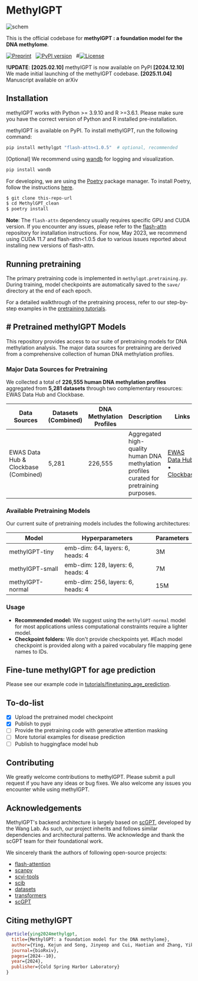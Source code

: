 # MethylGPT

![schem](https://github.com/user-attachments/assets/a47c1d49-7bab-4556-921b-de01129b8e36)


This is the official codebase for **methylGPT : a foundation model for the DNA methylome**.


[![Preprint](https://img.shields.io/badge/preprint-available-brightgreen)](https://www.biorxiv.org/content/10.1101/2024.10.30.621013v2) &nbsp;
[![PyPI version](https://badge.fury.io/py/scgpt.svg)](https://pypi.org/project/methylgpt/) &nbsp;
#[![License](https://img.shields.io/badge/license-MIT-blue)](https://github.com/username/repo/blob/main/LICENSE)

**!UPDATE**: 
**[2025.02.10]** methylGPT is now available on PyPI
**[2024.12.10]** We made initial launching of the methylGPT codebase.
**[2025.11.04]** Manuscript available on arXiv


## Installation

methylGPT works with Python >= 3.9.10  and R >=3.6.1. Please make sure you have the correct version of Python and R installed pre-installation.

methylGPT is available on PyPI. To install methylGPT, run the following command:

```bash
pip install methylgpt "flash-attn<1.0.5"  # optional, recommended
```

[Optional] We recommend using [wandb](https://wandb.ai/) for logging and visualization.

```bash
pip install wandb
```

For developing, we are using the [Poetry](https://python-poetry.org/) package manager. To install Poetry, follow the instructions [here](https://python-poetry.org/docs/#installation).

```bash
$ git clone this-repo-url
$ cd MethylGPT_clean
$ poetry install
```

**Note**: The `flash-attn` dependency usually requires specific GPU and CUDA version. If you encounter any issues, please refer to the [flash-attn](https://github.com/HazyResearch/flash-attention/tree/main) repository for installation instructions. For now, May 2023, we recommend using CUDA 11.7 and flash-attn<1.0.5 due to various issues reported about installing new versions of flash-attn.


## Running pretraining

The primary pretraining code is implemented in `methylgpt.pretraining.py`. During training, model checkpoints are automatically saved to the `save/` directory at the end of each epoch.

For a detailed walkthrough of the pretraining process, refer to our step-by-step examples in the [pretraining tutorials](tutorials/pretraining).

## # Pretrained methylGPT Models

This repository provides access to our suite of pretraining models for DNA methylation analysis. The major data sources for pretraining are derived from a comprehensive collection of human DNA methylation profiles.

### Major Data Sources for Pretraining

We collected a total of **226,555 human DNA methylation profiles** aggregated from **5,281 datasets** through two complementary resources: EWAS Data Hub and Clockbase.

| Data Sources                         | Datasets (Combined) | DNA Methylation Profiles | Description                                                                                  | Links                                                                                     |
|--------------------------------------|---------------------|--------------------------|----------------------------------------------------------------------------------------------|-------------------------------------------------------------------------------------------|
| EWAS Data Hub & Clockbase (Combined) | 5,281               | 226,555                  | Aggregated high-quality human DNA methylation profiles curated for pretraining purposes.     | [EWAS Data Hub](https://bigd.big.ac.cn/ewas/datahub) • [Clockbase](https://clockbase.org)     |

### Available Pretraining Models

Our current suite of pretraining models includes the following architectures:

| Model             | Hyperparameters                     | Parameters |
|-------------------|-------------------------------------|------------|
| methylGPT-tiny    | emb-dim: 64, layers: 6, heads: 4     | 3M         |
| methylGPT-small   | emb-dim: 128, layers: 6, heads: 4    | 7M         |
| methylGPT-normal  | emb-dim: 256, layers: 6, heads: 4    | 15M        |

### Usage

- **Recommended model:** We suggest using the `methylGPT-normal` model for most applications unless computational constraints require a lighter model.
- **Checkpoint folders:** We don't provide checkpoints yet. #Each model checkpoint is provided along with a paired vocabulary file mapping gene names to IDs.

## Fine-tune methylGPT for age prediction

Please see our example code in [tutorials/finetuning_age_prediction](tutorials/finetuning_age_prediction/finetuning_age_main.py). 

## To-do-list

- [x] Upload the pretrained model checkpoint
- [x] Publish to pypi
- [ ] Provide the pretraining code with generative attention masking
- [ ] More tutorial examples for disease prediction
- [ ] Publish to huggingface model hub

## Contributing

We greatly welcome contributions to methylGPT. Please submit a pull request if you have any ideas or bug fixes. We also welcome any issues you encounter while using methylGPT.

## Acknowledgements

MethylGPT's backend architecture is largely based on [scGPT](https://github.com/bowang-lab/scGPT), developed by the Wang Lab. As such, our project inherits and follows similar dependencies and architectural patterns. We acknowledge and thank the scGPT team for their foundational work.

We sincerely thank the authors of following open-source projects:

- [flash-attention](https://github.com/HazyResearch/flash-attention)
- [scanpy](https://github.com/scverse/scanpy)
- [scvi-tools](https://github.com/scverse/scvi-tools)
- [scib](https://github.com/theislab/scib)
- [datasets](https://github.com/huggingface/datasets)
- [transformers](https://github.com/huggingface/transformers)
- [scGPT](https://github.com/bowang-lab/scGPT)


## Citing methylGPT

```bibtex
@article{ying2024methylgpt,
  title={MethylGPT: a foundation model for the DNA methylome},
  author={Ying, Kejun and Song, Jinyeop and Cui, Haotian and Zhang, Yikun and Li, Siyuan and Chen, Xingyu and Liu, Hanna and Eames, Alec and McCartney, Daniel L and Marioni, Riccardo E and others},
  journal={bioRxiv},
  pages={2024--10},
  year={2024},
  publisher={Cold Spring Harbor Laboratory}
}
```
